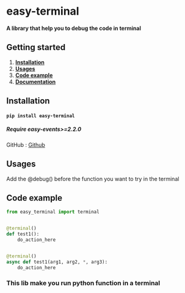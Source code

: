 # easy-terminal

**A library that help you to debug the code in terminal**

## Getting started

1. [**Installation**](#installation)
2. [**Usages**](#usages)
3. [**Code example**](#code-example)
4. [**Documentation**](#documentation)

## Installation

#### `pip install easy-terminal`

##### Require easy-events>=2.2.0

GitHub : [Github](https://github.com/ThePhoenix78/easy-debug)


## Usages

Add the @debug() before the function you want to try in the terminal

## Code example

```py
from easy_terminal import terminal


@terminal()
def test1():
	do_action_here


@terminal()
async def test1(arg1, arg2, *, arg3):
	do_action_here

```

### This lib make you run python function in a terminal
